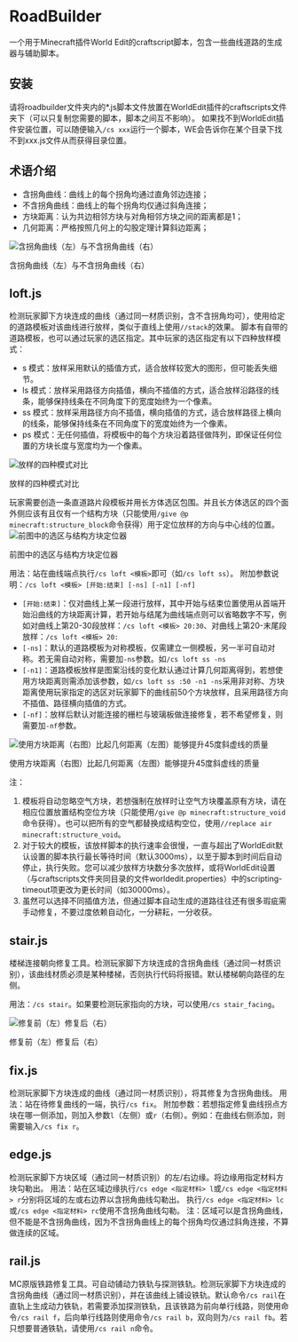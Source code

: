 # RoadBuilder
一个用于Minecraft插件World Edit的craftscript脚本，包含一些曲线道路的生成器与辅助脚本。
## 安装
请将roadbuilder文件夹内的*.js脚本文件放置在WorldEdit插件的craftscripts文件夹下（可以只复制您需要的脚本，脚本之间互不影响）。
如果找不到WorldEdit插件安装位置，可以随便输入`/cs xxx`运行一个脚本，WE会告诉你在某个目录下找不到xxx.js文件从而获得目录位置。
## 术语介绍
- 含拐角曲线：曲线上的每个拐角均通过直角邻边连接；
- 不含拐角曲线：曲线上的每个拐角均仅通过斜角连接；
- 方块距离：认为共边相邻方块与对角相邻方块之间的距离都是1；
- 几何距离：严格按照几何上的勾股定理计算斜边距离；

![含拐角曲线（左）与不含拐角曲线（右）](docimgs/curve_mod.jpg)

含拐角曲线（左）与不含拐角曲线（右）
## loft.js
检测玩家脚下方块连成的曲线（通过同一材质识别，含不含拐角均可），使用给定的道路模板对该曲线进行放样，类似于直线上使用`//stack`的效果。
脚本有自带的道路模板，也可以通过玩家的选区指定。其中玩家的选区指定有以下四种放样模式：
- s 模式：放样采用默认的插值方式，适合放样较宽大的图形，但可能丢失细节。
- ls 模式：放样采用路径方向插值，横向不插值的方式，适合放样沿路径的线条，能够保持线条在不同角度下的宽度始终为一个像素。
- ss 模式：放样采用路径方向不插值，横向插值的方式，适合放样路径上横向的线条，能够保持线条在不同角度下的宽度始终为一个像素。
- ps 模式：无任何插值，将模板中的每个方块沿着路径做阵列，即保证任何位置的方块长度与宽度均为一个像素。

![放样的四种模式对比](docimgs/loft.jpg)

放样的四种模式对比

玩家需要创造一条直道路片段模板并用长方体选区包围。并且长方体选区的四个面外侧应该有且仅有一个结构方块（只能使用`/give @p minecraft:structure_block`命令获得）用于定位放样的方向与中心线的位置。
![前图中的选区与结构方块定位器](docimgs/selector.jpg)

前图中的选区与结构方块定位器

用法：站在曲线端点执行`/cs loft <模板>`即可（如`/cs loft ss`）。
附加参数说明：`/cs loft <模板> [开始:结束] [-ns] [-n1] [-nf]`
- `[开始:结束]`：仅对曲线上某一段进行放样，其中开始与结束位置使用从首端开始沿曲线的方块距离计算，若开始与结尾为曲线端点则可以省略数字不写，例如对曲线上第20-30段放样：`/cs loft <模板> 20:30`、对曲线上第20-末尾段放样：`/cs loft <模板> 20:`
- `[-ns]`：默认的道路模板为对称模板，仅需建立一侧模板，另一半可自动对称。若无需自动对称，需要加`-ns`参数。如`/cs loft ss -ns`
- `[-n1]`：道路模板放样是图案沿线的变化默认通过计算几何距离得到，若想使用方块距离则需添加该参数，如`/cs loft ss :50 -n1 -ns`采用非对称、方块距离使用玩家指定的选区对玩家脚下的曲线前50个方块放样，且采用路径方向不插值、路径横向插值的方式。
- `[-nf]`：放样后默认对能连接的栅栏与玻璃板做连接修复，若不希望修复，则需要加`-nf`参数。

![使用方块距离（右图）比起几何距离（左图）能够提升45度斜虚线的质量](docimgs/norm1.png)

使用方块距离（右图）比起几何距离（左图）能够提升45度斜虚线的质量

注：
1. 模板将自动忽略空气方块，若想强制在放样时让空气方块覆盖原有方块，请在相应位置放置结构空位方块（只能使用`/give @p minecraft:structure_void`命令获得）。也可以把所有的空气都替换成结构空位，使用`//replace air minecraft:structure_void`。
2. 对于较大的模板，该放样脚本的执行速率会很慢，一直与超出了WorldEdit默认设置的脚本执行最长等待时间（默认3000ms），以至于脚本到时间后自动停止，执行失败。您可以减少放样方块数分多次放样，或将WorldEdit设置（与craftscripts文件夹同目录的文件worldedit.properties）中的scripting-timeout项更改为更长时间（如30000ms）。
3. 虽然可以选择不同插值方法，但通过脚本自动生成的道路往往还有很多瑕疵需手动修复，不要过度依赖自动化，一分耕耘，一分收获。

## stair.js
楼梯连接朝向修复工具。检测玩家脚下方块连成的含拐角曲线（通过同一材质识别），该曲线材质必须是某种楼梯，否则执行代码将报错。默认楼梯朝向路径的左侧。

用法：`/cs stair`。如果要检测玩家指向的方块，可以使用`/cs stair_facing`。

![修复前（左）修复后（右）](docimgs/stair.jpg)

修复前（左）修复后（右）
## fix.js
检测玩家脚下方块连成的曲线（通过同一材质识别），将其修复为含拐角曲线。
用法：站在待修复曲线的一端，执行`/cs fix`。
附加参数：若想指定修复曲线拐点方块在哪一侧添加，则加入参数`l`（左侧）或`r`（右侧）。例如：在曲线右侧添加，则需要输入`/cs fix r`。
## edge.js
检测玩家脚下方块区域（通过同一材质识别）的左/右边缘。将边缘用指定材料方块勾勒出。
用法：站在区域边缘执行`/cs edge <指定材料> l`或`/cs edge <指定材料> r`分别将区域的左或右边界以含拐角曲线勾勒出。
执行`/cs edge <指定材料> lc`或`/cs edge <指定材料> rc`使用不含拐角曲线勾勒。
注：区域可以是含拐角曲线，但不能是不含拐角曲线，因为不含拐角曲线上的每个拐角均仅通过斜角连接，不算做连续的区域。
## rail.js
MC原版铁路修复工具。可自动铺动力铁轨与探测铁轨。检测玩家脚下方块连成的含拐角曲线（通过同一材质识别），并在该曲线上铺设铁轨。默认命令`/cs rail`在直轨上生成动力铁轨，若需要添加探测铁轨，且该铁路为前向单行线路，则使用命令`/cs rail f`，后向单行线路则使用命令`/cs rail b`，双向则为`/cs rail fb`。若只想要普通铁轨，请使用`/cs rail n`命令。
